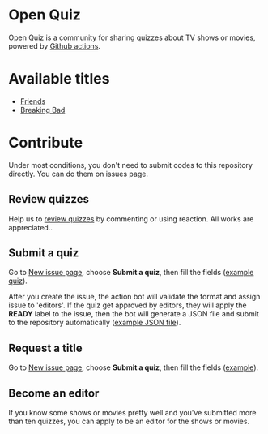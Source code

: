 # Open Quiz

Open Quiz is a community for sharing quizzes about TV shows or movies, powered by [Github actions](https://github.com/openquiz/actions/).

# Available titles
- [Friends](https://github.com/openquiz/openquiz/issues?q=label%3AFriends)
- [Breaking Bad](https://github.com/openquiz/openquiz/issues?q=label%3A%22Breaking+Bad%22)

# Contribute
Under most conditions, you don't need to submit codes to this repository directly. You can do them on issues page.
 
 ## Review quizzes
Help us to [review quizzes](https://github.com/openquiz/openquiz/issues?q=is%3Aissue) by commenting or using reaction. All works are appreciated..

## Submit a quiz
Go to [New issue page](https://github.com/openquiz/openquiz/issues/new/choose), choose **Submit a quiz**, then fill the fields ([example quiz](https://github.com/openquiz/openquiz/issues/4)).
 
 After you create the issue, the action bot will validate the format and assign issue to 'editors'. If the quiz get approved by editors, they will apply the **READY** label to the issue, then the bot will generate a JSON file and submit to the repository automatically ([example JSON file](https://github.com/openquiz/openquiz/pull/5/commits/2f70d3f8487501f54cc8030aedebfeeedae6fa59)).
 
 ## Request a title
 Go to [New issue page](https://github.com/openquiz/openquiz/issues/new/choose), choose **Submit a quiz**, then fill the fields ([example](https://github.com/openquiz/openquiz/issues/1)).
 
 ## Become an editor
 If you know some shows or movies pretty well and you've submitted more than ten quizzes, you can apply to be an editor for the shows or movies.

  
 
 
